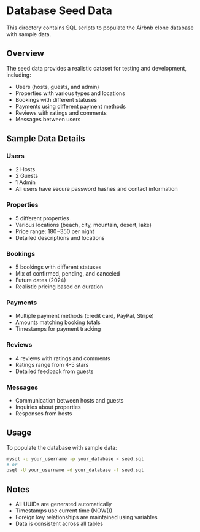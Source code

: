 # Database Seed Data

This directory contains SQL scripts to populate the Airbnb clone database with sample data.

## Overview

The seed data provides a realistic dataset for testing and development, including:

- Users (hosts, guests, and admin)
- Properties with various types and locations
- Bookings with different statuses
- Payments using different payment methods
- Reviews with ratings and comments
- Messages between users

## Sample Data Details

### Users
- 2 Hosts
- 2 Guests
- 1 Admin
- All users have secure password hashes and contact information

### Properties
- 5 different properties
- Various locations (beach, city, mountain, desert, lake)
- Price range: $180-$350 per night
- Detailed descriptions and locations

### Bookings
- 5 bookings with different statuses
- Mix of confirmed, pending, and canceled
- Future dates (2024)
- Realistic pricing based on duration

### Payments
- Multiple payment methods (credit card, PayPal, Stripe)
- Amounts matching booking totals
- Timestamps for payment tracking

### Reviews
- 4 reviews with ratings and comments
- Ratings range from 4-5 stars
- Detailed feedback from guests

### Messages
- Communication between hosts and guests
- Inquiries about properties
- Responses from hosts

## Usage

To populate the database with sample data:

```bash
mysql -u your_username -p your_database < seed.sql
# or
psql -U your_username -d your_database -f seed.sql
```

## Notes

- All UUIDs are generated automatically
- Timestamps use current time (NOW())
- Foreign key relationships are maintained using variables
- Data is consistent across all tables
